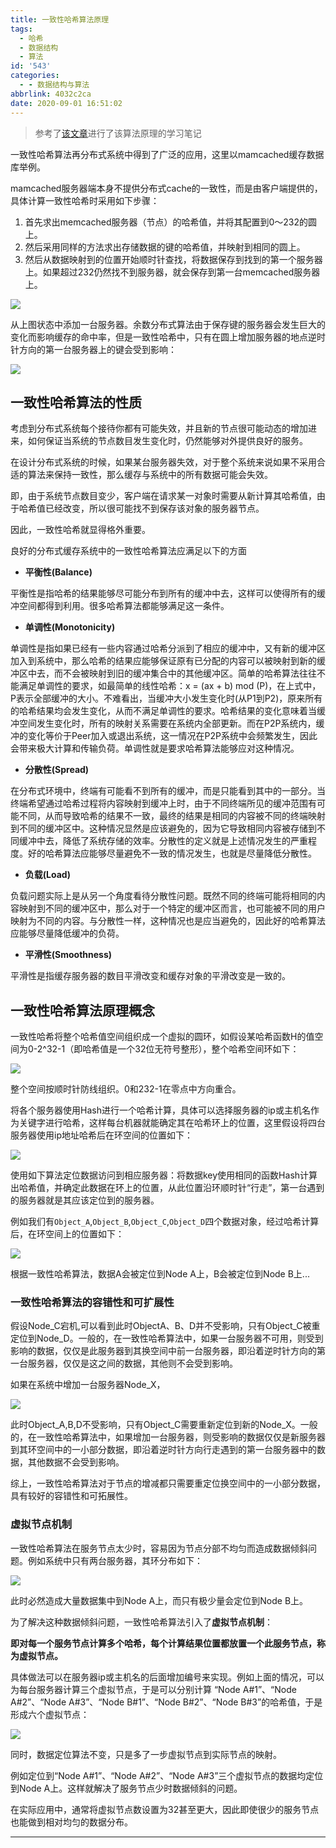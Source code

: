 ```yaml
---
title: 一致性哈希算法原理
tags:
  - 哈希
  - 数据结构
  - 算法
id: '543'
categories:
  - - 数据结构与算法
abbrlink: 4032c2ca
date: 2020-09-01 16:51:02
---
```


> 参考了[该文章](https://www.cnblogs.com/lpfuture/p/5796398.html)进行了该算法原理的学习笔记

一致性哈希算法再分布式系统中得到了广泛的应用，这里以mamcached缓存数据库举例。

mamcached服务器端本身不提供分布式cache的一致性，而是由客户端提供的，具体计算一致性哈希时采用如下步骤：

1.  首先求出memcached服务器（节点）的哈希值，并将其配置到0～232的圆上。
2.  然后采用同样的方法求出存储数据的键的哈希值，并映射到相同的圆上。
3.  然后从数据映射到的位置开始顺时针查找，将数据保存到找到的第一个服务器上。如果超过232仍然找不到服务器，就会保存到第一台memcached服务器上。

![](http://img.varsion.cn/blog-img/2020/09/498077-20160822172408386-366341651.png)

从上图状态中添加一台服务器。余数分布式算法由于保存键的服务器会发生巨大的变化而影响缓存的命中率，但是一致性哈希中，只有在圆上增加服务器的地点逆时针方向的第一台服务器上的键会受到影响：

![](https://images2015.cnblogs.com/blog/498077/201608/498077-20160822172431933-546286787.png)

## 一致性哈希算法的性质

考虑到分布式系统每个接待你都有可能失效，并且新的节点很可能动态的增加进来，如何保证当系统的节点数目发生变化时，仍然能够对外提供良好的服务。

在设计分布式系统的时候，如果某台服务器失效，对于整个系统来说如果不采用合适的算法来保持一致性，那么缓存与系统中的所有数据可能会失效。

即，由于系统节点数目变少，客户端在请求某一对象时需要从新计算其哈希值，由于哈希值已经改变，所以很可能找不到保存该对象的服务器节点。

因此，一致性哈希就显得格外重要。

良好的分布式缓存系统中的一致性哈希算法应满足以下的方面

*   **平衡性(Balance)**

平衡性是指哈希的结果能够尽可能分布到所有的缓冲中去，这样可以使得所有的缓冲空间都得到利用。很多哈希算法都能够满足这一条件。

*   **单调性(Monotonicity)**

单调性是指如果已经有一些内容通过哈希分派到了相应的缓冲中，又有新的缓冲区加入到系统中，那么哈希的结果应能够保证原有已分配的内容可以被映射到新的缓冲区中去，而不会被映射到旧的缓冲集合中的其他缓冲区。简单的哈希算法往往不能满足单调性的要求，如最简单的线性哈希：x = (ax + b) mod (P)，在上式中，P表示全部缓冲的大小。不难看出，当缓冲大小发生变化时(从P1到P2)，原来所有的哈希结果均会发生变化，从而不满足单调性的要求。哈希结果的变化意味着当缓冲空间发生变化时，所有的映射关系需要在系统内全部更新。而在P2P系统内，缓冲的变化等价于Peer加入或退出系统，这一情况在P2P系统中会频繁发生，因此会带来极大计算和传输负荷。单调性就是要求哈希算法能够应对这种情况。

*   **分散性(Spread)**

在分布式环境中，终端有可能看不到所有的缓冲，而是只能看到其中的一部分。当终端希望通过哈希过程将内容映射到缓冲上时，由于不同终端所见的缓冲范围有可能不同，从而导致哈希的结果不一致，最终的结果是相同的内容被不同的终端映射到不同的缓冲区中。这种情况显然是应该避免的，因为它导致相同内容被存储到不同缓冲中去，降低了系统存储的效率。分散性的定义就是上述情况发生的严重程度。好的哈希算法应能够尽量避免不一致的情况发生，也就是尽量降低分散性。

*   **负载(Load)**

负载问题实际上是从另一个角度看待分散性问题。既然不同的终端可能将相同的内容映射到不同的缓冲区中，那么对于一个特定的缓冲区而言，也可能被不同的用户映射为不同的内容。与分散性一样，这种情况也是应当避免的，因此好的哈希算法应能够尽量降低缓冲的负荷。

*   **平滑性(Smoothness)**

平滑性是指缓存服务器的数目平滑改变和缓存对象的平滑改变是一致的。

## 一致性哈希算法原理概念

一致性哈希将整个哈希值空间组织成一个虚拟的圆环，如假设某哈希函数H的值空间为0-2^32-1（即哈希值是一个32位无符号整形），整个哈希空间环如下：

![](https://images2015.cnblogs.com/blog/498077/201608/498077-20160822172453355-790656043.png)

整个空间按顺时针防线组织。0和232-1在零点中方向重合。

将各个服务器使用Hash进行一个哈希计算，具体可以选择服务器的ip或主机名作为关键字进行哈希，这样每台机器就能确定其在哈希环上的位置，这里假设将四台服务器使用ip地址哈希后在环空间的位置如下：

![](https://images2015.cnblogs.com/blog/498077/201608/498077-20160822172523808-1567363338.png)

使用如下算法定位数据访问到相应服务器：将数据key使用相同的函数Hash计算出哈希值，并确定此数据在环上的位置，从此位置沿环顺时针“行走”，第一台遇到的服务器就是其应该定位到的服务器。

例如我们有`Object_A`,`Object_B`,`Object_C`,`Object_D`四个数据对象，经过哈希计算后，在环空间上的位置如下：

![](http://img.varsion.cn/blog-img/2020/09/498077-20160822172807745-742859090.png)

根据一致性哈希算法，数据A会被定位到Node A上，B会被定位到Node B上...

### 一致性哈希算法的容错性和可扩展性

假设Node_C宕机,可以看到此时ObjectA、B、D并不受影响，只有Object_C被重定位到Node_D。一般的，在一致性哈希算法中，如果一台服务器不可用，则受到影响的数据，仅仅是此服务器到其换空间中前一台服务器，即沿着逆时针方向的第一台服务器，仅仅是这之间的数据，其他则不会受到影响。

如果在系统中增加一台服务器Node_X，

![](https://images2015.cnblogs.com/blog/498077/201608/498077-20160822172901526-169091807.png)

此时Object_A,B,D不受影响，只有Object_C需要重新定位到新的Node_X。一般的，在一致性哈希算法中，如果增加一台服务器，则受影响的数据仅仅是新服务器到其环空间中的一小部分数据，即沿着逆时针方向行走遇到的第一台服务器中的数据，其他数据不会受到影响。

综上，一致性哈希算法对于节点的增减都只需要重定位换空间中的一小部分数据，具有较好的容错性和可拓展性。

### 虚拟节点机制

一致性哈希算法在服务节点太少时，容易因为节点分部不均匀而造成数据倾斜问题。例如系统中只有两台服务器，其环分布如下：

![](https://images2015.cnblogs.com/blog/498077/201608/498077-20160822172922917-1331181630.png)

此时必然造成大量数据集中到Node A上，而只有极少量会定位到Node B上。

为了解决这种数据倾斜问题，一致性哈希算法引入了**虚拟节点机制**：

**即对每一个服务节点计算多个哈希，每个计算结果位置都放置一个此服务节点，称为虚拟节点。**

具体做法可以在服务器ip或主机名的后面增加编号来实现。例如上面的情况，可以为每台服务器计算三个虚拟节点，于是可以分别计算 “Node A#1”、“Node A#2”、“Node A#3”、“Node B#1”、“Node B#2”、“Node B#3”的哈希值，于是形成六个虚拟节点：

![](http://img.varsion.cn/blog-img/2020/09/498077-20160822172943917-133540408.png)

同时，数据定位算法不变，只是多了一步虚拟节点到实际节点的映射。

例如定位到“Node A#1”、“Node A#2”、“Node A#3”三个虚拟节点的数据均定位到Node A上。这样就解决了服务节点少时数据倾斜的问题。

在实际应用中，通常将虚拟节点数设置为32甚至更大，因此即使很少的服务节点也能做到相对均匀的数据分布。

* * *